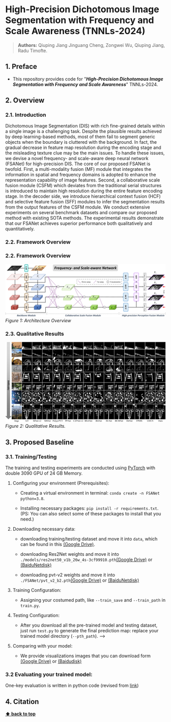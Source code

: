 # High-Precision Dichotomous Image Segmentation with Frequency and Scale Awareness (TNNLs-2024)

> **Authors:** 
> Qiuping Jiang
> Jinguang Cheng,
> Zongwei Wu,
> Qiuping Jiang,
> Radu Timofte.

## 1. Preface

- This repository provides code for "_**High-Precision Dichotomous Image Segmentation with Frequency and Scale Awareness**_" TNNLs-2024.

## 2. Overview

### 2.1. Introduction
Dichotomous Image Segmentation (DIS) with rich fine-grained details within a single image is a challenging task. Despite the plausible results achieved by deep learning-based methods, most of them fail to segment generic objects when the boundary is cluttered with the background. In fact, the gradual decrease in feature map resolution during the encoding stage and the misleading texture clue may be the main issues. To handle these issues, we devise a novel frequency- and scale-aware deep neural network (FSANet) for high-precision DIS. The core of our proposed FSANet is twofold. First, a multi-modality fusion (MF) module that integrates the information in spatial and frequency domains is adopted to enhance the representation capability of image features. Second, a collaborative scale fusion module (CSFM) which deviates from the traditional serial structures is introduced to maintain high resolution during the entire feature encoding stage. In the decoder side, we introduce hierarchical context fusion (HCF) and selective feature fusion (SFF) modules to infer the segmentation results from the output features of the CSFM module. We conduct extensive experiments on several benchmark datasets and compare our proposed method with existing SOTA methods. The experimental results demonstrate that our FSANet achieves superior performance both qualitatively and quantitatively. 

### 2.2. Framework Overview

### 2.2. Framework Overview

<p>
  <img src="https://raw.githubusercontent.com/chasecjg/FSANet/main/Figures/FSANet.jpg" alt="FSANet Architecture">
  <br>
  <em>Figure 1: Architecture Overview</em>
</p>

### 2.3. Qualitative Results

<p>
    <img src="https://raw.githubusercontent.com/chasecjg/FSANet/main/Figures/Qualitative_comparison.jpg" alt="Qualitative Results">
    <br>
    <em> 
    Figure 2: Qualitative Results.
    </em>
</p>

## 3. Proposed Baseline

### 3.1. Training/Testing

The training and testing experiments are conducted using [PyTorch](https://github.com/pytorch/pytorch) with 
double 3090 GPU of 24 GB Memory.

1. Configuring your environment (Prerequisites):
    
    + Creating a virtual environment in terminal: `conda create -n FSANet python=3.8`.
    
    + Installing necessary packages: `pip install -r requirements.txt`. (PS: You can also select some of these packages to install that you need.)

1. Downloading necessary data:

    + downloading training/testing dataset and move it into `data`, 
    which can be found in this [(Google Drive)](https://drive.google.com/file/d/1O1eIuXX1hlGsV7qx4eSkjH231q7G1by1/view?usp=sharing).
    


    + downloading Res2Net weights and move it into `./models/res2net50_v1b_26w_4s-3cf99910.pth`[(Google Drive)](https://drive.google.com/file/d/1ITW3_ZBBv2JTviskxO9zfiqlaQ9Nlj-J/view?usp=sharing) or [(BaiduNetdisk)](https://pan.baidu.com/s/11KWZfuCU15GC6tUxUxX4Nw?pwd=BCMN) 
    + downloading pvt-v2 weights and move it into `./FSANet/pvt_v2_b2.pth`[(Google Drive)](https://drive.google.com/file/d/1snw4TYUCD5z4d3aaId1iBdw-yUKjRmPC/view?usp=drive_link) or [(BaiduNetdisk)](https://pan.baidu.com/s/1TgxxOGSTuEk4jTtgkZIewA?pwd=1ysw) 

1. Training Configuration:

    + Assigning your costumed path, like `--train_save` and `--train_path` in `train.py`.

1. Testing Configuration:

    + After you download all the pre-trained model and testing dataset, just run `test.py` to generate the final prediction map: 
    replace your trained model directory (`--pth_path`). -->

1. Comparing with your model:
    + We provide visualizations images that you can download form [(Google Drive)](https://drive.google.com/file/d/1YulLz9L9dBKUdOFn-3zmp2Xg88UlAzr2/view?usp=drive_link) or [(Baidudisk)](https://pan.baidu.com/s/1Q5fEdBRH_xVkagVribM9Hg?pwd=bix2)
 
### 3.2 Evaluating your trained model:

One-key evaluation is written in python code (revised from [link](https://github.com/lartpang/PySODMetrics))


## 4. Citation


**[⬆ back to top](#1-preface)**
